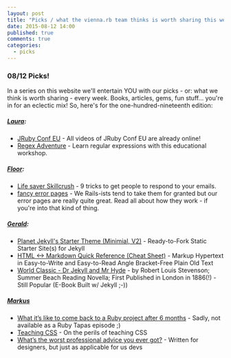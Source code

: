 ```yaml
---
layout: post
title: "Picks / what the vienna.rb team thinks is worth sharing this week"
date: 2015-08-12 14:00
published: true
comments: true
categories:
  - picks
---
```


### 08/12 Picks!

In a series on this website we'll entertain YOU with our picks - or: what we think is worth sharing - every week.
Books, articles, gems, fun stuff... you're in for an eclectic mix! So, here's for the one-hundred-nineteenth edition:

##### [Laura][1]:
- [JRuby Conf EU][2] - All videos of JRuby Conf EU are already online!
- [Regex Adventure][3] - Learn regular expressions with this educational workshop.


##### [Floor][9]:
- [Life saver Skillcrush][11] - 9 tricks to get people to respond to your emails.
- [fancy error pages][12] - We Rails-ists tend to take them for granted but our error pages are really quite great. Read all about how they work - if you're into that kind of thing.

##### [Gerald](https://twitter.com/viennahtml):
- [Planet Jekyll's Starter Theme (Minimial, V2)](https://github.com/planetjekyll/jekyll-starter-theme) - Ready-to-Fork Static Starter Site(s) for Jekyll
- [HTML <-> Markdown Quick Reference (Cheat Sheet)](http://writekit.github.io) - Markup Hypertext in Easy-to-Write and Easy-to-Read Angle Bracket-Free Plain Old Text
- [World Classic - Dr Jekyll and Mr Hyde](http://drjekyllthemes.github.io/jekyll-book-theme) - by Robert Louis Stevenson; Summer Beach Reading Novella; First Published in London in 1886(!) - Still Popular (E-Book Built w/ Jekyll ;-))

##### [Markus](https://twitter.com/nuclearsquid)
- [What it’s like to come back to a Ruby project after 6 months](http://devblog.avdi.org/2015/08/11/what-its-like-to-come-back-to-a-ruby-project-after-6-months/) - Sadly, not available as a Ruby Tapas episode ;)
- [Teaching CSS](http://www.bleonard.com/blog/2015/08/01/teaching-css/) - On the perils of teaching CSS
- [What’s the worst professional advice you ever got?](https://deardesignstudent.com/what-s-the-worst-professional-advice-you-ever-got-b28c35b19995) - Written for designers, but just as applicable for us devs



[1]: http://www.twitter.com/alicetragedy
[2]: http://confreaks.tv/events/jrubyconf2015
[3]: https://github.com/substack/regex-adventure
[9]: http://www.twitter.com/floordrees
[11]: http://skillcrush.com/2015/07/30/simple-tricks-to-get-people-to-respond-to-your-emails/
[12]: http://blog.honeybadger.io/how-rails-fancy-exception-page-works/
